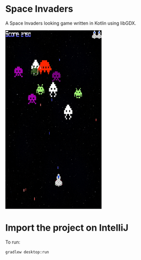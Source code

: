 # Space Invaders

A Space Invaders looking game written in Kotlin using libGDX.

![alt text](https://github.com/LucasAlegre/space-invaders/blob/master/screenshot.png)

Import the project on IntelliJ
=====

To run:
```sh
gradlew desktop:run
```
